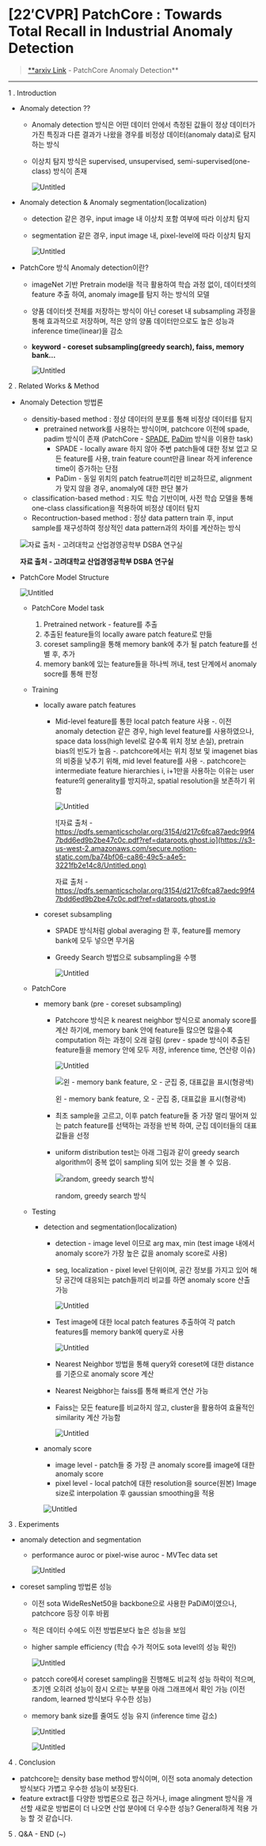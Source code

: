 # **[22′CVPR] PatchCore : Towards Total Recall in Industrial Anomaly Detection**

> [**arxiv Link](https://arxiv.org/pdf/2106.08265.pdf) - PatchCore Anomaly Detection**
> 

---

1 . Introduction

- Anomaly detection ??
    - Anomaly detection 방식은 어떤 데이터 안에서 측정된 값들이 정상 데이터가 가진 특징과 다른 결과가 나왔을 경우를 비정상 데이터(anomaly data)로 탐지하는 방식
    - 이상치 탐지 방식은 supervised, unsupervised, semi-supervised(one-class) 방식이 존재
        
        ![Untitled](https://s3-us-west-2.amazonaws.com/secure.notion-static.com/15b13f2d-46f9-48d8-af8a-90d3f135a8f6/Untitled.png)
        
- Anomaly detection & Anomaly segmentation(localization)
    - detection 같은 경우, input image 내 이상치 포함 여부에 따라 이상치 탐지
    - segmentation 같은 경우, input image 내, pixel-level에 따라 이상치 탐지
        
        ![Untitled](https://s3-us-west-2.amazonaws.com/secure.notion-static.com/720ffd72-bd2b-4498-b56b-02f8297fd072/Untitled.png)
        
- PatchCore 방식 Anomaly detection이란?
    - imageNet 기반 Pretrain model을 적극 활용하여 학습 과정 없이, 데이터셋의 feature 추출 하여, anomaly image를 탐지 하는 방식의 모델
    - 양품 데이터셋 전체를 저장하는 방식이 아닌 coreset 내 subsampling 과정을 통해 효과적으로 저장하며, 적은 양의 양품 데이터만으로도 높은 성능과 
    inference time(linear)을 감소
    - **keyword - coreset subsampling(greedy search), faiss, memory bank…**
        
        ![Untitled](https://s3-us-west-2.amazonaws.com/secure.notion-static.com/7fcf668f-181b-4e63-8ad8-6494176bef0a/Untitled.png)
        

2 . Related Works & Method

- Anomaly Detection 방법론
    - densitiy-based method : 정상 데이터의 분포를 통해 비정상 데이터를 탐지
        - pretrained network를 사용하는 방식이며, patchcore 이전에 spade, padim 방식이 존재
        (PatchCore - [SPADE](https://arxiv.org/abs/2005.02357), [PaDim](https://arxiv.org/abs/2011.08785) 방식을 이용한 task)
            - SPADE - locally aware 하지 않아 주변 patch들에 대한 정보 없고 모든 feature를 사용, train feature count만큼 linear 하게 inference time이 증가하는 단점
            - PaDim - 동일 위치의 patch featrue끼리만 비교하므로, alignment가 맞지 않을 경우, anomaly에 대한 판단 불가
    - classification-based method : 지도 학습 기반이며, 사전 학습 모델을 통해 one-class classification을 적용하여 비정상 데이터 탐지
    - Recontruction-based method : 정상 data pattern train 후, input sample를 재구성하여 정상적인 data pattern과의 차이를 계산하는 방식
    
    ![**자료 출처 - 고려대학교 산업경영공학부 DSBA 연구실** ](https://s3-us-west-2.amazonaws.com/secure.notion-static.com/5dad4de0-741c-4625-b8d1-ae01877d8a5b/Untitled.png)
    
    **자료 출처 - 고려대학교 산업경영공학부 DSBA 연구실** 
    
- PatchCore Model Structure
    
    ![Untitled](https://s3-us-west-2.amazonaws.com/secure.notion-static.com/7fcf668f-181b-4e63-8ad8-6494176bef0a/Untitled.png)
    
    - PatchCore Model task
        1. Pretrained network - feature를 추출
        2. 추출된 feature들의 locally aware patch feature로 만듦
        3. coreset sampling을 통해 memory bank에 추가 될 patch feature를 선별 후, 추가
        4. memory bank에 있는 feature들을 하나씩 꺼내, test 단계에서 anomaly socre를 통해 판정
    - Training
        - locally aware patch features
            - Mid-level feature를 통한 local patch feature 사용
            -. 이전 anomaly detection 같은 경우, high level feature를 사용하였으나,
               space data loss(high level로 갈수록 위치 정보 손실), pretrain bias의 빈도가 높음
            -. patchcore에서는 위치 정보 및 imagenet bias의 비중을 낮추기 위해,
               mid level feature를 사용
            -. patchcore는 intermediate feature hierarchies i,  i+1만을 사용하는 이유는
               user feature의 generality를 방지하고, spatial resolution을 보존하기 위함
                
                ![Untitled](https://s3-us-west-2.amazonaws.com/secure.notion-static.com/88ea7340-e2ac-4550-b85f-c08b9120e465/Untitled.png)
                
                ![자료 출처 -https://pdfs.semanticscholar.org/3154/d217c6fca87aedc99f47bdd6ed9b2be47c0c.pdf?ref=dataroots.ghost.io](https://s3-us-west-2.amazonaws.com/secure.notion-static.com/ba74bf06-ca86-49c5-a4e5-3221fb2e14c8/Untitled.png)
                
                자료 출처 -https://pdfs.semanticscholar.org/3154/d217c6fca87aedc99f47bdd6ed9b2be47c0c.pdf?ref=dataroots.ghost.io
                
        - coreset subsampling
            - SPADE 방식처럼 global averaging 한 후, feature를 memory bank에 모두 넣으면 무거움
            - Greedy Search 방법으로 subsampling을 수행
                
                ![Untitled](https://s3-us-west-2.amazonaws.com/secure.notion-static.com/93116c29-9a85-4bb9-bd43-4a68f4a7bc92/Untitled.png)
                
    - PatchCore
        - memory bank (pre - coreset subsampling)
            - Patchcore 방식은 k nearest neighbor 방식으로 anomaly score를 계산 하기에, memory bank 안에 feature들 많으면 많을수록 computation 하는 과정이 오래 걸림
            (prev - spade 방식이 추출된 feature들을 memory 안에 모두 저장, inference time,
            연산량 이슈)
                
                ![Untitled](https://s3-us-west-2.amazonaws.com/secure.notion-static.com/a3b14668-0e8e-4088-8eff-50c9fd5bb4f0/Untitled.png)
                
                ![왼 - memory bank feature, 오 - 군집 중, 대표값을 표시(형광색)](https://s3-us-west-2.amazonaws.com/secure.notion-static.com/3a367646-a04f-4ebd-a12c-6669a6d7f6f0/Untitled.png)
                
                왼 - memory bank feature, 오 - 군집 중, 대표값을 표시(형광색)
                
            - 최초 sample을 고르고, 이후 patch feature들 중 가장 멀리 떨어져 있는 patch feature를 선택하는 과정을 반복 하여, 군집 데이터들의 대표값들을 선정
            - uniform distribution test는 아래 그림과 같이 greedy search algorithm이 중복 없이 sampling 되어 있는 것을 볼 수 있음.
                
                ![random, greedy search 방식](https://s3-us-west-2.amazonaws.com/secure.notion-static.com/19d361b9-7314-4f92-8c77-77e499568499/Untitled.png)
                
                random, greedy search 방식
                
    - Testing
        - detection and segmentation(localization)
            - detection - image level 이므로 arg max, min
            (test image 내에서 anomaly score가 가장 높은 값을 anomaly score로 사용)
            - seg, localization - pixel level 단위이며, 공간 정보를 가지고 있어 해당 공간에 대응되는 patch들끼리 비교를 하면 anomaly score 산출 가능
                
                ![Untitled](https://s3-us-west-2.amazonaws.com/secure.notion-static.com/7113c56a-c5d0-4d3d-bafc-401eccc51a05/Untitled.png)
                
            - Test image에 대한 local patch features 추출하여 각 patch features를 memory bank에 query로 사용
                
                ![Untitled](https://s3-us-west-2.amazonaws.com/secure.notion-static.com/83f18856-9eeb-408c-a320-98ebef5e6fbb/Untitled.png)
                
            - Nearest Neighbor 방법을 통해 query와 coreset에 대한 distance 를 기준으로 anomaly score 계산
            - Nearest Neigbhor는 faiss를 통해 빠르게 연산 가능
            - Faiss는 모든 feature를 비교하지 않고, cluster을 활용하여 효율적인 similarity 계산 가능함
                
                ![Untitled](https://s3-us-west-2.amazonaws.com/secure.notion-static.com/31c1ce4b-1134-4577-ab55-8850951d6505/Untitled.png)
                
        - anomaly score
            - image level - patch들 중 가장 큰 anomaly score를 image에 대한 anomaly score
            - pixel level - local patch에 대한 resolution을 source(원본) Image size로 interpolation 후 gaussian smoothing을 적용
            
            ![Untitled](https://s3-us-west-2.amazonaws.com/secure.notion-static.com/4a8470b0-df25-493f-851e-17a62e5d8337/Untitled.png)
            

3 . Experiments

- anomaly detection and segmentation
    - performance auroc or pixel-wise auroc - MVTec data set
        
        ![Untitled](https://s3-us-west-2.amazonaws.com/secure.notion-static.com/b84035a8-2b57-47df-b760-925881271bbb/Untitled.png)
        
- coreset sampling 방법론 성능
    - 이전 sota WideResNet50을 backbone으로 사용한 PaDiM이였으나, patchcore 등장 이후 바뀜
    - 적은 데이터 수에도 이전 방법론보다 높은 성능을 보임
    - higher sample efficiency (학습 수가 적어도 sota level의 성능 확인)
        
        ![Untitled](https://s3-us-west-2.amazonaws.com/secure.notion-static.com/81950af2-8664-445a-85d0-172d36bd2d1f/Untitled.png)
        
    - patcch core에서 coreset sampling을 진행해도 비교적 성능 하락이 적으며, 초기엔 오히려 성능이
    잠시 오르는 부분을 아래 그래프에서 확인 가능 (이전 random, learned 방식보다 우수한 성능)
    - memory bank size를 줄여도 성능 유지 (inference time 감소)
        
        ![Untitled](https://s3-us-west-2.amazonaws.com/secure.notion-static.com/dccd5150-68a7-4f16-ad1b-8bcf9e578b2e/Untitled.png)
        
        ![Untitled](https://s3-us-west-2.amazonaws.com/secure.notion-static.com/d1d05168-cf7d-4937-ba8b-48bf08445c6c/Untitled.png)
        

4 . Conclusion

- patchcore는 density base method 방식이며, 이전 sota anomaly detection 방식보다 가볍고 우수한 성능이 보장된다.
- feature extract를 다양한 방법론으로 접근 하거나, image alingment 방식을 개선할 새로운 방법론이 더 나오면 산업 분야에 더 우수한 성능? General하게 적용 가능 할 것 같습니다.

5 . Q&A - END (~)
